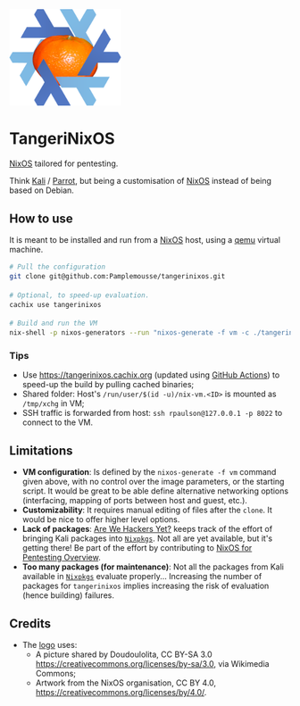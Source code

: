 <img src='./tangerinixos.png' width='200' />

# TangeriNixOS

[NixOS](https://nixos.org/) tailored for pentesting.

Think [Kali](https://www.kali.org/) / [Parrot](https://parrotlinux.org/), but being a customisation of [NixOS](https://nixos.org/) instead of being based on Debian.

## How to use

It is meant to be installed and run from a [NixOS](https://nixos.org/) host, using a [qemu](https://www.qemu.org/) virtual machine.

```bash
# Pull the configuration
git clone git@github.com:Pamplemousse/tangerinixos.git

# Optional, to speed-up evaluation.
cachix use tangerinixos

# Build and run the VM
nix-shell -p nixos-generators --run "nixos-generate -f vm -c ./tangerinixos.nix --run"
```

### Tips

* Use https://tangerinixos.cachix.org (updated using [GitHub Actions](https://github.com/Pamplemousse/tangerinixos/blob/main/.github/workflows/test.yml)) to speed-up the build by pulling cached binaries;
* Shared folder: Host's `/run/user/$(id -u)/nix-vm.<ID>` is mounted as `/tmp/xchg` in VM;
* SSH traffic is forwarded from host: `ssh rpaulson@127.0.0.1 -p 8022` to connect to the VM.

## Limitations

* **VM configuration**:
  Is defined by the `nixos-generate -f vm` command given above, with no control over the image parameters, or the starting script.
  It would be great to be able define alternative networking options (interfacing, mapping of ports between host and guest, etc.).
* **Customizability**:
  It requires manual editing of files after the `clone`. It would be nice to offer higher level options.
* **Lack of packages**:
  [Are We Hackers Yet?](https://jjjollyjim.github.io/arewehackersyet/index.html) keeps track of the effort of bringing Kali packages into [`Nixpkgs`](https://github.com/NixOS/Nixpkgs).
  Not all are yet available, but it's getting there!
  Be part of the effort by contributing to [NixOS for Pentesting Overview](https://github.com/NixOS/nixpkgs/issues/81418).
* **Too many packages (for maintenance)**:
  Not all the packages from Kali available in [`Nixpkgs`](https://github.com/NixOS/Nixpkgs) evaluate properly...
  Increasing the number of packages for `tangerinixos` implies increasing the risk of evaluation (hence building) failures.

## Credits

* The [logo](./tangerinixos.png) uses:
  * A picture shared by Doudoulolita, CC BY-SA 3.0 <https://creativecommons.org/licenses/by-sa/3.0>, via Wikimedia Commons;
  * Artwork from the NixOS organisation, CC BY 4.0, <https://creativecommons.org/licenses/by/4.0/>.
